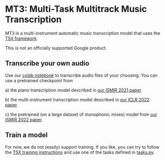 # MT3: Multi-Task Multitrack Music Transcription

MT3 is a multi-instrument automatic music transcription model that uses the [T5X framework](https://github.com/google-research/t5x).

This is not an officially supported Google product.

## Transcribe your own audio

Use our [colab notebook](https://github.com/zcwang99/mt3-plus-ismir2022/blob/main/mt3/colab/Music_Transcription_with_Transformers.ipynb) to
transcribe audio files of your choosing.  You can use a pretrained checkpoint from

a) the piano transcription model described in [our ISMIR 2021 paper](https://archives.ismir.net/ismir2021/paper/000030.pdf)

b) the multi-instrument transcription model described in
[our ICLR 2022 paper](https://openreview.net/pdf?id=iMSjopcOn0p).

c) the pretrained (on a large dataset of monophonic mixes) model from [our ISMIR 2022 paper](https://zenodo.org/record/7316590).


## Train a model

For now, we do not (easily) support training.  If you like, you can try to
follow the [T5X training instructions](https://github.com/google-research/t5x#training)
and use one of the tasks defined in [tasks.py](mt3/tasks.py).
